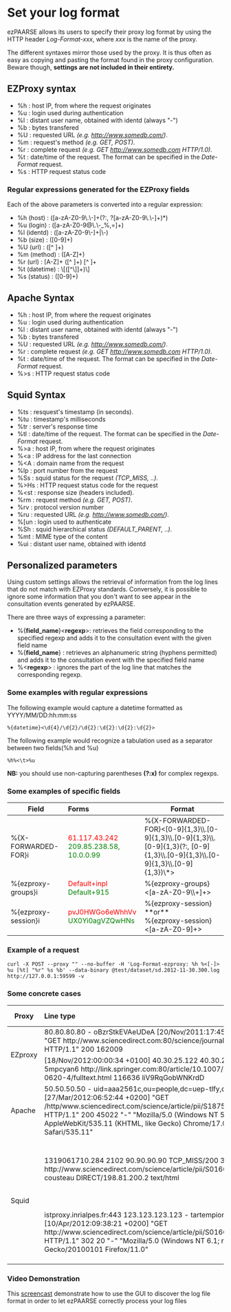 # Set your log format #
ezPAARSE allows its users to specify their proxy log format by using the HTTP header *Log-Format-xxx*, where *xxx* is the name of the proxy.

The different syntaxes mirror those used by the proxy. It is thus often as easy as copying and pasting the format found in the proxy configuration. Beware though, **settings are not included in their entirety.**

## EZProxy syntax ##

- %h : host IP, from where the request originates
- %u : login used during authentication
- %l : distant user name, obtained with identd (always "-")
- %b : bytes transfered
- %U : requested URL *(e.g. http://www.somedb.com/)*.
- %m : request's method *(e.g. GET, POST)*.
- %r : complete request *(e.g. GET http://www.somedb.com HTTP/1.0)*.
- %t : date/time of the request. The format can be specified in the *Date-Format* request.
- %s : HTTP request status code

### Regular expressions generated for the EZProxy fields ###

Each of the above parameters is converted into a regular expression:
- %h (host)     : ([a-zA-Z0-9\\.\\-]+(?:, ?[a-zA-Z0-9\\.\\-]+)*)
- %u (login)    : ([a-zA-Z0-9@\\.\\-_%,=]+)
- %l (identd)   : ([a-zA-Z0-9\\-]+|\\-)
- %b (size)     : ([0-9]+)
- %U (url)      : ([^ ]+)
- %m (method)   : ([A-Z]+)
- %r (url)      : [A-Z]+ ([^ ]+) [^ ]+
- %t (datetime) : \\[([^\\]]+)\\]
- %s (status)   : ([0-9]+)

## Apache Syntax ##

- %h  : host IP, from where the request originates
- %u  : login used during authentication
- %l  : distant user name, obtained with identd (always "-")
- %b  : bytes transfered
- %U  : requested URL *(e.g. http://www.somedb.com/)*.
- %r  : complete request *(e.g. GET http://www.somedb.com HTTP/1.0)*.
- %t  : date/time of the request. The format can be specified in the *Date-Format* request.
- %>s : HTTP request status code

## Squid Syntax ##

- %ts  : resquest's timestamp (in seconds).
- %tu  : timestamp's milliseconds
- %tr  : server's response time
- %tl  : date/time of the request. The format can be specified in the *Date-Format* request.
- %>a  : host IP, from where the request originates
- %<a  : IP address for the last connection
- %<A  : domain name from the request
- %lp  : port number from the request
- %Ss  : squid status for the request *(TCP_MISS, ..)*.
- %>Hs : HTTP request status code for the request
- %<st : response size (headers included).
- %rm  : request method *(e.g. GET, POST)*.
- %rv  : protocol version number
- %ru  : requested URL *(e.g. http://www.somedb.com/)*.
- %[un : login used to authenticate
- %Sh  : squid hierarchical status *(DEFAULT_PARENT, ..)*.
- %mt  : MIME type of the content
- %ui  : distant user name, obtained with identd

## Personalized parameters ##

Using custom settings allows the retrieval of information from the log lines that do not match with EZProxy standards. Conversely, it is possible to ignore some information that you don't want to see appear in the consultation events generated by ezPAARSE.

There are three ways of expressing a parameter:
- %{**field_name**}<**regexp**>: retrieves the field corresponding to the specified regexp and adds it to the consultation event with the given field name
- %{**field_name**} : retrieves an alphanumeric string (hyphens permitted) and adds it to the consultation event with the specified field name
- %<**regexp**> : ignores the part of the log line that matches the corresponding regexp.

### Some examples with regular expressions ###
The following example would capture a datetime formatted as YYYY/MM/DD:hh:mm:ss
```shell
%{datetime}<\d{4}/\d{2}/\d{2}:\d{2}:\d{2}:\d{2}>
```
The following example would recognize a tabulation used as a separator between two fields(%h and %u)
```shell
%h%<\t>%u
```

**NB:** you should use non-capturing parentheses **(?:x)** for complex regexps.

### Some examples of specific fields ###

<table>
  <thead>
    <tr>
      <th>Field</th>
      <th style="text-align:left;">Forms</th>
      <th>Format</th>
    </tr>
  </thead>
  <tbody>
    <tr>
      <td>%{X-FORWARDED-FOR}i</td>
      <td><span style="color: red">61.117.43.242</span>
        <br /><span style="color: green">209.85.238.58, 10.0.0.99</span>
      </td>
      <td>%{X-FORWARDED-FOR}&lt;[0-9]{1,3}\\.[0-9]{1,3}\\.[0-9]{1,3}\\.[0-9]{1,3}(?:, [0-9]{1,3}\\.[0-9]{1,3}\\.[0-9]{1,3}\\.[0-9]{1,3})\*&gt;</td>
    </tr>
    <tr>
      <td>%{ezproxy-groups}i</td>
      <td><span style="color: red">Default+inpl</span>
        <br /><span style="color: green">Default+915</span></td>
      <td>%{ezproxy-groups}&lt;[a-zA-Z0-9\\+]+&gt;</td>
    </tr>
    <tr>
      <td>%{ezproxy-session}i</td>
      <td><span style="color: red">pvJ0HWGo6eWhhVv</span>
        <br /><span style="color: green">UX0Yi0agVZQwHNs</span></td>
      <td>%{ezproxy-session}
        <br />**or**
        <br />%{ezproxy-session}&lt;[a-zA-Z0-9]+&gt;</td>
    </tr>
  </tbody>
</table>

### Example of a request ###
```shell
curl -X POST --proxy "" --no-buffer -H 'Log-Format-ezproxy: %h %<[-]> %u [%t] "%r" %s %b' --data-binary @test/dataset/sd.2012-11-30.300.log  http://127.0.0.1:59599 -v
```

### Some concrete cases ###

<table>
  <thead>
    <tr>
      <th>Proxy</th>
      <th style="text-align:left;">Line type</th>
      <th>Possible format</th>
    </tr>
  </thead>
  <tbody>
    <tr>
      <td rowspan="2">EZproxy</td>
      <td>80.80.80.80 - oBzrStkEVAeUDeA [20/Nov/2011:17:45:50 +0100] "GET http://www.sciencedirect.com:80/science/journal/aip/00121606 HTTP/1.1" 200 162009</td>
      <td>%h %l %u %t "%r" %s %b</td>
    </tr>
    <tr>
      <td>[18/Nov/2012:00:00:34 +0100] 40.30.25.122 40.30.25.122 5mpcyan6 http://link.springer.com:80/article/10.1007/s00262-008-0620-4/fulltext.html 116636 liV9RqGobWNKrdD</td>
      <td>%t %h %u %U %b %{session}</td>
    </tr>
    <tr>
      <td>Apache</td>
      <td>50.50.50.50 - uid=aaa2561c,ou=people,dc=uep-tlfy,dc=fr [27/Mar/2012:06:52:44 +0200] "GET /http/www.sciencedirect.com/science/article/pii/S1875389212003823 HTTP/1.1" 200 45022 "-" "Mozilla/5.0 (Windows NT 5.1) AppleWebKit/535.11 (KHTML, like Gecko) Chrome/17.0.963.79 Safari/535.11"
      </td>
      <td>%h %l %u %t "%r" %&gt;s %b %&lt;.\*&gt;</td>
    </tr>
    <tr>
      <td rowspan="2">Squid</td>
      <td>1319061710.284   2102 90.90.90.90 TCP_MISS/200 309401 GET http://www.sciencedirect.com/science/article/pii/S0166218X11003477 cousteau DIRECT/198.81.200.2 text/html</td>
      <td>%ts.%03tu %6tr %>a %Ss/%03&gt;Hs %&lt;st %rm %ru %[un %Sh/%&lt;a %mt</td>
    </tr>
    <tr>
      <td>istproxy.inrialpes.fr:443 123.123.123.123 - tartempion [10/Apr/2012:09:38:21 +0200] "GET http://www.sciencedirect.com/science/article/pii/S0166218X11003477 HTTP/1.1" 302 20 "-" "Mozilla/5.0 (Windows NT 6.1; rv:11.0) Gecko/20100101 Firefox/11.0"</td>
      <td>%&lt;A:%lp %&gt;a %ui %[un [%tl] "%rm %ru HTTP/%rv" %&gt;Hs %&lt;st %&lt;.\*&gt;</td>
    </tr>
  </tbody>
</table>

### Video Demonstration ###
This [screencast](https://www.youtube.com/watch?v=x5Xx0VNSKsQ) demonstrate how to use the GUI to discover the log file format in order to let ezPAARSE correctly process your log files
